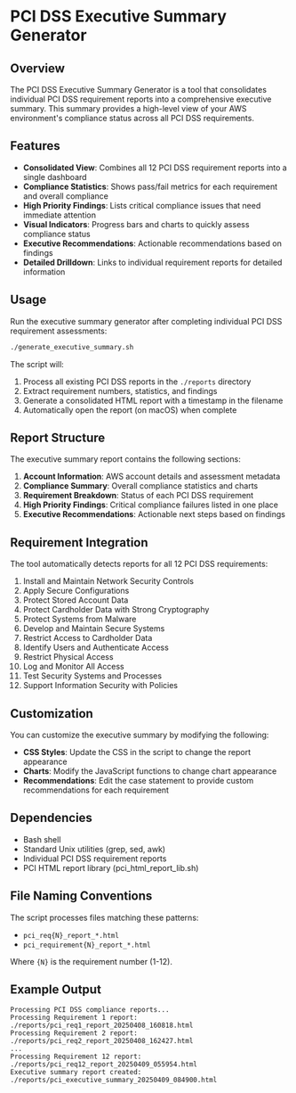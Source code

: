 # PCI DSS Executive Summary Generator

## Overview

The PCI DSS Executive Summary Generator is a tool that consolidates individual PCI DSS requirement reports into a comprehensive executive summary. This summary provides a high-level view of your AWS environment's compliance status across all PCI DSS requirements.

## Features

- **Consolidated View**: Combines all 12 PCI DSS requirement reports into a single dashboard
- **Compliance Statistics**: Shows pass/fail metrics for each requirement and overall compliance
- **High Priority Findings**: Lists critical compliance issues that need immediate attention
- **Visual Indicators**: Progress bars and charts to quickly assess compliance status
- **Executive Recommendations**: Actionable recommendations based on findings
- **Detailed Drilldown**: Links to individual requirement reports for detailed information

## Usage

Run the executive summary generator after completing individual PCI DSS requirement assessments:

```bash
./generate_executive_summary.sh
```

The script will:
1. Process all existing PCI DSS reports in the `./reports` directory
2. Extract requirement numbers, statistics, and findings
3. Generate a consolidated HTML report with a timestamp in the filename
4. Automatically open the report (on macOS) when complete

## Report Structure

The executive summary report contains the following sections:

1. **Account Information**: AWS account details and assessment metadata
2. **Compliance Summary**: Overall compliance statistics and charts
3. **Requirement Breakdown**: Status of each PCI DSS requirement
4. **High Priority Findings**: Critical compliance failures listed in one place
5. **Executive Recommendations**: Actionable next steps based on findings

## Requirement Integration

The tool automatically detects reports for all 12 PCI DSS requirements:

1. Install and Maintain Network Security Controls
2. Apply Secure Configurations
3. Protect Stored Account Data
4. Protect Cardholder Data with Strong Cryptography
5. Protect Systems from Malware
6. Develop and Maintain Secure Systems
7. Restrict Access to Cardholder Data
8. Identify Users and Authenticate Access
9. Restrict Physical Access
10. Log and Monitor All Access
11. Test Security Systems and Processes
12. Support Information Security with Policies

## Customization

You can customize the executive summary by modifying the following:

- **CSS Styles**: Update the CSS in the script to change the report appearance
- **Charts**: Modify the JavaScript functions to change chart appearance
- **Recommendations**: Edit the case statement to provide custom recommendations for each requirement

## Dependencies

- Bash shell
- Standard Unix utilities (grep, sed, awk)
- Individual PCI DSS requirement reports
- PCI HTML report library (pci_html_report_lib.sh)

## File Naming Conventions

The script processes files matching these patterns:
- `pci_req{N}_report_*.html`
- `pci_requirement{N}_report_*.html`

Where `{N}` is the requirement number (1-12).

## Example Output

```
Processing PCI DSS compliance reports...
Processing Requirement 1 report: ./reports/pci_req1_report_20250408_160818.html
Processing Requirement 2 report: ./reports/pci_req2_report_20250408_162427.html
...
Processing Requirement 12 report: ./reports/pci_req12_report_20250409_055954.html
Executive summary report created: ./reports/pci_executive_summary_20250409_084900.html
```